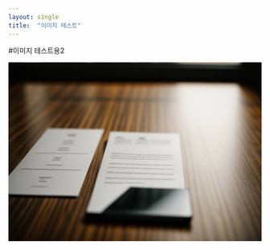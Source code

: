 ```yaml
---
layout: single
title:  "이미지 테스트"
---
```


#이미지 테스트용2

![content_bg03](/images/2024-06-01-first/content_bg03.png)
